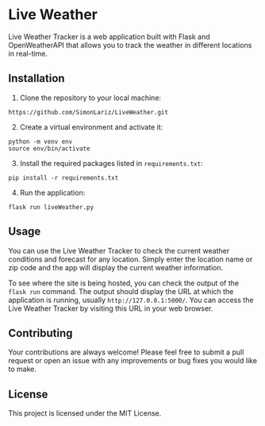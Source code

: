 # Live Weather

Live Weather Tracker is a web application built with Flask and OpenWeatherAPI that allows you to track the weather in different locations in real-time.

## Installation

1. Clone the repository to your local machine:
```
https://github.com/SimonLariz/LiveWeather.git
```
2. Create a virtual environment and activate it:
```
python -m venv env
source env/bin/activate
```
3. Install the required packages listed in `requirements.txt`:
```
pip install -r requirements.txt

```
4. Run the application:
```
flask run liveWeather.py
```

## Usage

You can use the Live Weather Tracker to check the current weather conditions and forecast for any location. Simply enter the location name or zip code and the app will display the current weather information.

To see where the site is being hosted, you can check the output of the `flask run` command. The output should display the URL at which the application is running, usually `http://127.0.0.1:5000/`. You can access the Live Weather Tracker by visiting this URL in your web browser.

## Contributing

Your contributions are always welcome! Please feel free to submit a pull request or open an issue with any improvements or bug fixes you would like to make.

## License

This project is licensed under the MIT License.
